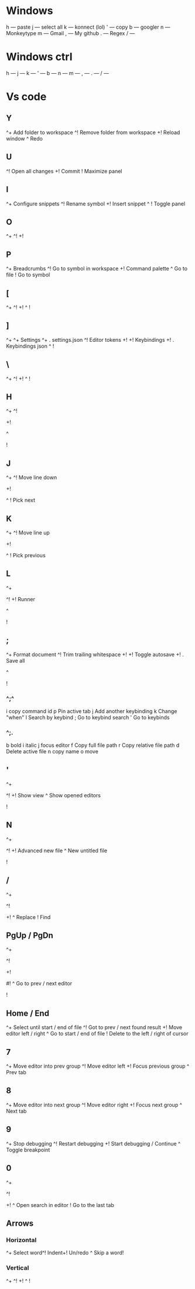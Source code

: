 # Windows
h — paste
j — select all
k — konnect (lol)
' — copy
b — googler
n — Monkeytype
m — Gmail
, — My github
. — Regex
/ —
# Windows ctrl
h —
j —
k —
' —
b —
n —
m —
, —
. —
/ —
# Vs code
## Y
^+ Add folder to workspace
^! Remove folder from workspace
+! Reload window
^ Redo
## U
^! Open all changes
+! Commit
! Maximize panel
## I
^+ Configure snippets
^! Rename symbol 
+! Insert snippet
^
! Toggle panel
## O
^+
^!
+!
## P
^+ Breadcrumbs
^! Go to symbol in workspace
+! Command palette
^ Go to file
! Go to symbol
## [
^+
^!
+!
^
!
## ]
^+ ^+ Settings
^+ . settings.json
^! Editor tokens
+! +! Keybindings
+! . Keybindings json
^
!
## \
^+
^!
+!
^
!
## H
^+
^!

+!

^

!
## J

^+
^! Move line down

+!

^
! Pick next
## K

^+
^! Move line up

+!

^
! Pick previous
## L

^+

^!
+! Runner

^

!
## ;
^+ Format document
^! Trim trailing whitespace
+! +! Toggle autosave
+! . Save all

^

!
### ^;^
i copy command id
p Pin active tab
j Add another keybinding
k Change "when"
l Search by keybind
; Go to keybind search
' Go to keybinds
### ^;.
b bold
i italic
j focus editor
f Copy full file path
r Copy relative file path
d Delete active file
n copy name
o move
## '

^+

^!
+! Show view
^ Show opened editors

!
## N

^+

^!
+! Advanced new file
^ New untitled file

!
## /

^+

^!

+!
^ Replace
! Find
## PgUp / PgDn

^+

^!

+!

#!
^ Go to prev / next editor

!
## Home / End
^+ Select until start / end of file
^! Got to prev / next found result
+! Move editor left / right
^ Go to start / end of file
! Delete to the left / right of cursor
## 7
^+ Move editor into prev group
^! Move editor left
+! Focus previous group
^ Prev tab
## 8
^+ Move editor into next group
^! Move editor right
+! Focus next group
^ Next tab
## 9
^+ Stop debugging
^! Restart debugging
+! Start debugging / Continue
^ Toggle breakpoint
## 0

^+

^!

+!
^ Open search in editor
! Go to the last tab
## Arrows
### Horizontal
^+ Select word^! Indent+! Un/redo
^ Skip a word!
### Vertical
^+
^!
+!
^
!